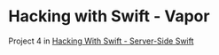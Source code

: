 # Hacking with Swift - Vapor

Project 4 in [Hacking With Swift - Server-Side Swift](https://www.hackingwithswift.com/store/server-side-swift)
